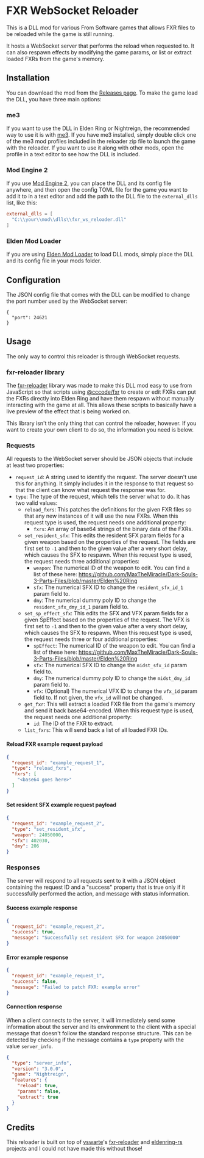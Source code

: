 # FXR WebSocket Reloader
This is a DLL mod for various From Software games that allows FXR files to be reloaded while the game is still running.

It hosts a WebSocket server that performs the reload when requested to. It can also respawn effects by modifying the game params, or list or extract loaded FXRs from the game's memory.

## Installation
You can download the mod from the [Releases page](https://github.com/EvenTorset/fxr-ws-reloader/releases/latest). To make the game load the DLL, you have three main options:

### me3
If you want to use the DLL in Elden Ring or Nightreign, the recommended way to use it is with [me3](https://github.com/garyttierney/me3/releases). If you have me3 installed, simply double click one of the me3 mod profiles included in the reloader zip file to launch the game with the reloader. If you want to use it along with other mods, open the profile in a text editor to see how the DLL is included.

### Mod Engine 2
If you use [Mod Engine 2](https://github.com/soulsmods/ModEngine2/releases/latest), you can place the DLL and its config file anywhere, and then open the config TOML file for the game you want to add it to in a text editor and add the path to the DLL file to the `external_dlls` list, like this:
```toml
external_dlls = [
  "C:\\your\\mod\\dlls\\fxr_ws_reloader.dll"
]
```

### Elden Mod Loader
If you are using [Elden Mod Loader](https://www.nexusmods.com/eldenring/mods/117) to load DLL mods, simply place the DLL and its config file in your mods folder.

## Configuration
The JSON config file that comes with the DLL can be modified to change the port number used by the WebSocket server:
```jsonc
{
  "port": 24621
}
```

## Usage
The only way to control this reloader is through WebSocket requests.

### fxr-reloader library
The [fxr-reloader](https://www.npmjs.com/package/fxr-reloader) library was made to make this DLL mod easy to use from JavaScript so that scripts using [@cccode/fxr](https://www.npmjs.com/package/@cccode/fxr) to create or edit FXRs can put the FXRs directly into Elden Ring and have them respawn without manually interacting with the game at all. This allows these scripts to basically have a live preview of the effect that is being worked on.

This library isn't the only thing that can control the reloader, however. If you want to create your own client to do so, the information you need is below.

### Requests
All requests to the WebSocket server should be JSON objects that include at least two properties:
- `request_id`: A string used to identify the request. The server doesn't use this for anything. It simply includes it in the response to that request so that the client can know what request the response was for.
- `type`: The type of the request, which tells the server what to do. It has two valid values:
  - `reload_fxrs`: This patches the definitions for the given FXR files so that any new instances of it will use the new FXRs. When this request type is used, the request needs one additional property:
    - `fxrs`: An array of base64 strings of the binary data of the FXRs.
  - `set_resident_sfx`: This edits the resident SFX param fields for a given weapon based on the properties of the request. The fields are first set to `-1` and then to the given value after a very short delay, which causes the SFX to respawn. When this request type is used, the request needs three additional properties:
    - `weapon`: The numerical ID of the weapon to edit. You can find a list of these here: https://github.com/MaxTheMiracle/Dark-Souls-3-Parts-Files/blob/master/Elden%20Ring
    - `sfx`: The numerical SFX ID to change the `resident_sfx_id_1` param field to.
    - `dmy`: The numerical dummy poly ID to change the `resident_sfx_dmy_id_1` param field to.
  - `set_sp_effect_sfx`: This edits the SFX and VFX param fields for a given SpEffect based on the properties of the request. The VFX is first set to `-1` and then to the given value after a very short delay, which causes the SFX to respawn. When this request type is used, the request needs three or four additional properties:
    - `spEffect`: The numerical ID of the weapon to edit. You can find a list of these here: https://github.com/MaxTheMiracle/Dark-Souls-3-Parts-Files/blob/master/Elden%20Ring
    - `sfx`: The numerical SFX ID to change the `midst_sfx_id` param field to.
    - `dmy`: The numerical dummy poly ID to change the `midst_dmy_id` param field to.
    - `vfx`: (Optional) The numerical VFX ID to change the `vfx_id` param field to. If not given, the `vfx_id` will not be changed.
  - `get_fxr`: This will extract a loaded FXR file from the game's memory and send it back base64-encoded. When this request type is used, the request needs one additional property:
    - `id`: The ID of the FXR to extract.
  - `list_fxrs`: This will send back a list of all loaded FXR IDs.

#### Reload FXR example request payload
```json
{
  "request_id": "example_request_1",
  "type": "reload_fxrs",
  "fxrs": [
    "<base64 goes here>"
  ]
}
```

#### Set resident SFX example request payload
```json
{
  "request_id": "example_request_2",
  "type": "set_resident_sfx",
  "weapon": 24050000,
  "sfx": 402030,
  "dmy": 206
}
```

### Responses
The server will respond to all requests sent to it with a JSON object containing the request ID and a "success" property that is true only if it successfully performed the action, and message with status information.

#### Success example response
```json
{
  "request_id": "example_request_2",
  "success": true,
  "message": "Successfully set resident SFX for weapon 24050000"
}
```

#### Error example response
```json
{
  "request_id": "example_request_1",
  "success": false,
  "message": "Failed to patch FXR: example error"
}
```

#### Connection response
When a client connects to the server, it will immediately send some information about the server and its environment to the client with a special message that doesn't follow the standard response structure. This can be detected by checking if the message contains a `type` property with the value `server_info`.
```json
{
  "type": "server_info",
  "version": "3.0.0",
  "game": "Nightreign",
  "features": {
    "reload": true,
    "params": false,
    "extract": true
  }
}
```

## Credits
This reloader is built on top of [vswarte](https://github.com/vswarte)'s [fxr-reloader](https://github.com/vswarte/fxr-reloader) and [eldenring-rs](https://github.com/vswarte/eldenring-rs) projects and I could not have made this without those!

